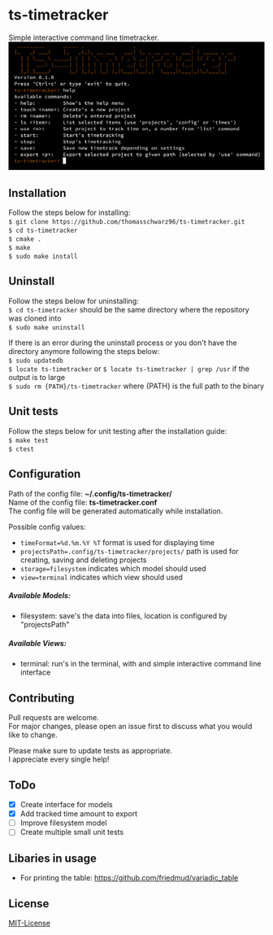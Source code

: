 # ts-timetracker
Simple interactive command line timetracker.  
![TS-Timetracker Screenshot](timetracker.png)  

## Installation
Follow the steps below for installing:  
`$ git clone https://github.com/thomasschwarz96/ts-timetracker.git`  
`$ cd ts-timetracker`  
`$ cmake .`  
`$ make`  
`$ sudo make install`  

## Uninstall
Follow the steps below for uninstalling:  
`$ cd ts-timetracker`  should be the same directory where the repository was cloned into  
`$ sudo make uninstall`   

If there is an error during the uninstall process or you don't have the directory anymore following the steps below:  
`$ sudo updatedb`  
`$ locate ts-timetracker` or `$ locate ts-timetracker | grep /usr` if the output is to large  
`$ sudo rm {PATH}/ts-timetracker` where {PATH} is the full path to the binary

## Unit tests
Follow the steps below for unit testing after the installation guide:  
`$ make test`  
`$ ctest`  

## Configuration
Path of the config file: **~/.config/ts-timetracker/**  
Name of the config file: **ts-timetracker.conf**  
The config file will be generated automatically while installation.  

Possible config values:  
- `timeFormat=%d.%m.%Y %T` format is used for displaying time
- `projectsPath=.config/ts-timetracker/projects/` path is used for creating, saving and deleting projects
- `storage=filesystem` indicates which model should used
- `view=terminal` indicates which view should used

##### Available Models:
- filesystem: save's the data into files, location is configured by "projectsPath"

##### Available Views:
- terminal: run's in the terminal, with and simple interactive command line interface

## Contributing
Pull requests are welcome.  
For major changes, please open an issue first to discuss what you would like to change.  

Please make sure to update tests as appropriate.  
I appreciate every single help!

## ToDo
- [x] Create interface for models
- [x] Add tracked time amount to export
- [ ] Improve filesystem model
- [ ] Create multiple small unit tests

## Libaries in usage
- For printing the table: https://github.com/friedmud/variadic_table

## License
[MIT-License](https://choosealicense.com/licenses/mit/)
